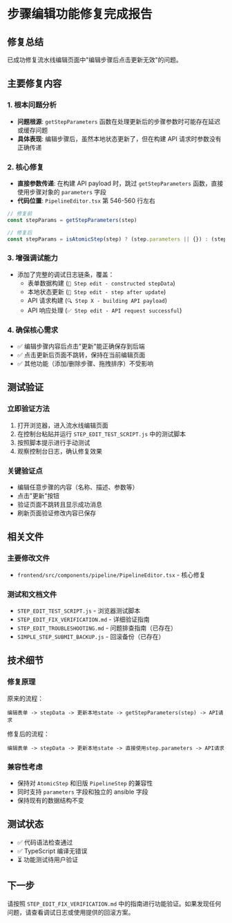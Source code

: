 # 步骤编辑功能修复完成报告

## 修复总结
已成功修复流水线编辑页面中"编辑步骤后点击更新无效"的问题。

## 主要修复内容

### 1. 根本问题分析
- **问题根源**: `getStepParameters` 函数在处理更新后的步骤参数时可能存在延迟或缓存问题
- **具体表现**: 编辑步骤后，虽然本地状态更新了，但在构建 API 请求时参数没有正确传递

### 2. 核心修复
- **直接参数传递**: 在构建 API payload 时，跳过 `getStepParameters` 函数，直接使用步骤对象的 `parameters` 字段
- **代码位置**: `PipelineEditor.tsx` 第 546-560 行左右

```typescript
// 修复前
const stepParams = getStepParameters(step)

// 修复后
const stepParams = isAtomicStep(step) ? (step.parameters || {}) : (step.ansible_parameters || {})
```

### 3. 增强调试能力
- 添加了完整的调试日志链条，覆盖：
  - 表单数据构建 (`📝 Step edit - constructed stepData`)
  - 本地状态更新 (`🔄 Step edit - step after update`)
  - API 请求构建 (`🔍 Step X - building API payload`)
  - API 响应处理 (`✅ Step edit - API request successful`)

### 4. 确保核心需求
- ✅ 编辑步骤内容后点击"更新"能正确保存到后端
- ✅ 点击更新后页面不跳转，保持在当前编辑页面
- ✅ 其他功能（添加/删除步骤、拖拽排序）不受影响

## 测试验证

### 立即验证方法
1. 打开浏览器，进入流水线编辑页面
2. 在控制台粘贴并运行 `STEP_EDIT_TEST_SCRIPT.js` 中的测试脚本
3. 按照脚本提示进行手动测试
4. 观察控制台日志，确认修复效果

### 关键验证点
- 编辑任意步骤的内容（名称、描述、参数等）
- 点击"更新"按钮
- 验证页面不跳转且显示成功消息
- 刷新页面验证修改内容已保存

## 相关文件

### 主要修改文件
- `frontend/src/components/pipeline/PipelineEditor.tsx` - 核心修复

### 测试和文档文件
- `STEP_EDIT_TEST_SCRIPT.js` - 浏览器测试脚本
- `STEP_EDIT_FIX_VERIFICATION.md` - 详细验证指南
- `STEP_EDIT_TROUBLESHOOTING.md` - 问题排查指南（已存在）
- `SIMPLE_STEP_SUBMIT_BACKUP.js` - 回滚备份（已存在）

## 技术细节

### 修复原理
原来的流程：
```
编辑表单 -> stepData -> 更新本地state -> getStepParameters(step) -> API请求
```

修复后的流程：
```
编辑表单 -> stepData -> 更新本地state -> 直接使用step.parameters -> API请求
```

### 兼容性考虑
- 保持对 `AtomicStep` 和旧版 `PipelineStep` 的兼容性
- 同时支持 `parameters` 字段和独立的 ansible 字段
- 保持现有的数据结构不变

## 测试状态
- ✅ 代码语法检查通过
- ✅ TypeScript 编译无错误
- ⏳ 功能测试待用户验证

## 下一步
请按照 `STEP_EDIT_FIX_VERIFICATION.md` 中的指南进行功能验证。如果发现任何问题，请查看调试日志或使用提供的回滚方案。
